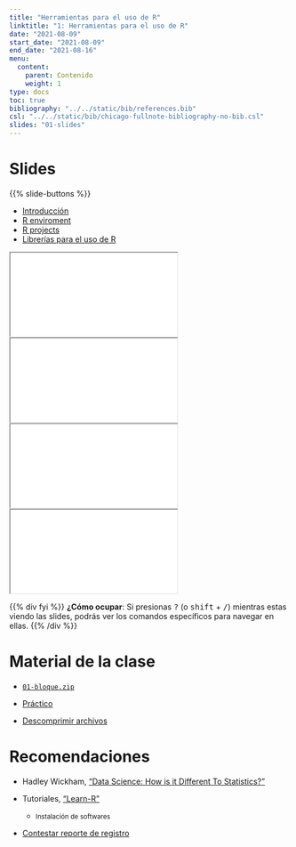 ```yaml
---
title: "Herramientas para el uso de R"
linktitle: "1: Herramientas para el uso de R"
date: "2021-08-09"
start_date: "2021-08-09"
end_date: "2021-08-16"
menu:
  content:
    parent: Contenido
    weight: 1
type: docs
toc: true
bibliography: "../../static/bib/references.bib"
csl: "../../static/bib/chicago-fullnote-bibliography-no-bib.csl"
slides: "01-slides"
---
```


# Slides

{{% slide-buttons %}}

<ul class="nav nav-tabs" id="slide-tabs" role="tablist">
<li class="nav-item">
<a class="nav-link active" id="introducción-tab" data-toggle="tab" href="#introducción" role="tab" aria-controls="introducción" aria-selected="true">Introducción</a>
</li>
<li class="nav-item">
<a class="nav-link" id="r-enviroment-tab" data-toggle="tab" href="#r-enviroment" role="tab" aria-controls="r-enviroment" aria-selected="false">R enviroment</a>
</li>
<li class="nav-item">
<a class="nav-link" id="r-projects-tab" data-toggle="tab" href="#r-projects" role="tab" aria-controls="r-projects" aria-selected="false">R projects</a>
</li>
<li class="nav-item">
<a class="nav-link" id="librerías-para-el-uso-de-r-tab" data-toggle="tab" href="#librerías-para-el-uso-de-r" role="tab" aria-controls="librerías-para-el-uso-de-r" aria-selected="false">Librerías para el uso de R</a>
</li>
</ul>

<div id="slide-tabs" class="tab-content">

<div id="introducción" class="tab-pane fade show active" role="tabpanel" aria-labelledby="introducción-tab">

<div class="embed-responsive embed-responsive-16by9">

<iframe class="embed-responsive-item" src="/slides/01-slides.html#class-details">
</iframe>

</div>

</div>

<div id="r-enviroment" class="tab-pane fade" role="tabpanel" aria-labelledby="r-enviroment-tab">

<div class="embed-responsive embed-responsive-16by9">

<iframe class="embed-responsive-item" src="/slides/01-slides.html#renv">
</iframe>

</div>

</div>

<div id="r-projects" class="tab-pane fade" role="tabpanel" aria-labelledby="r-projects-tab">

<div class="embed-responsive embed-responsive-16by9">

<iframe class="embed-responsive-item" src="/slides/01-slides.html#rcom">
</iframe>

</div>

</div>

<div id="librerías-para-el-uso-de-r" class="tab-pane fade" role="tabpanel" aria-labelledby="librerías-para-el-uso-de-r-tab">

<div class="embed-responsive embed-responsive-16by9">

<iframe class="embed-responsive-item" src="/slides/01-slides.html#rpack">
</iframe>

</div>

</div>

</div>

{{% div fyi %}}
**¿Cómo ocupar**: Si presionas <kbd>?</kbd> (o <kbd>shift</kbd> + <kbd>/</kbd>) mientras estas viendo las slides, podrás ver los comandos específicos para navegar en ellas.
{{% /div %}}

# Material de la clase

-   [<i class="fas fa-file-archive"></i> `01-bloque.zip`](https://github.com/learn-R/02-class/raw/main/01-bloque.zip)

-   [<i class="fas fa-laptop-code"></i> Práctico](/example/01-practico/)

-   [<i class="fas fa-file-o"></i> Descomprimir archivos](/resource/unzipping)

# Recomendaciones

-   <i class="fas fa-book"></i> Hadley Wickham, [“Data Science: How is it Different To Statistics?”](http://bulletin.imstat.org/2014/09/data-science-how-is-it-different-to-statistics%E2%80%89/)

-   <i class="fab fa-youtube"></i> Tutoriales, [“Learn-R”](https://www.youtube.com/watch?v=UOoMzaWOQJA)

    -   <small>Instalación de softwares</small>

-   <i class="fas fa-external-link-square-alt"></i> [Contestar reporte de registro](https://learn-r.formr.org)
